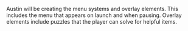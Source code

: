 Austin will be creating the menu systems and overlay elements. This includes the menu that appears on launch and when pausing. Overlay elements include puzzles that the player can solve for helpful items.
